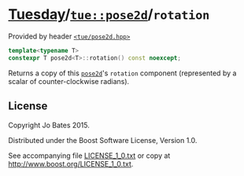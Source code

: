 [Tuesday](../../../README.md)/[`tue::pose2d`](../../headers/pose2d.md)/`rotation`
=================================================================================
Provided by header [`<tue/pose2d.hpp>`](../../headers/pose2d.md)

```c++
template<typename T>
constexpr T pose2d<T>::rotation() const noexcept;
```

Returns a copy of this [`pose2d`](../../headers/pose2d.md)'s `rotation`
component (represented by a scalar of counter-clockwise radians).

License
-------
Copyright Jo Bates 2015.

Distributed under the Boost Software License, Version 1.0.

See accompanying file [LICENSE_1_0.txt](../../../LICENSE_1_0.txt) or copy at
http://www.boost.org/LICENSE_1_0.txt.
